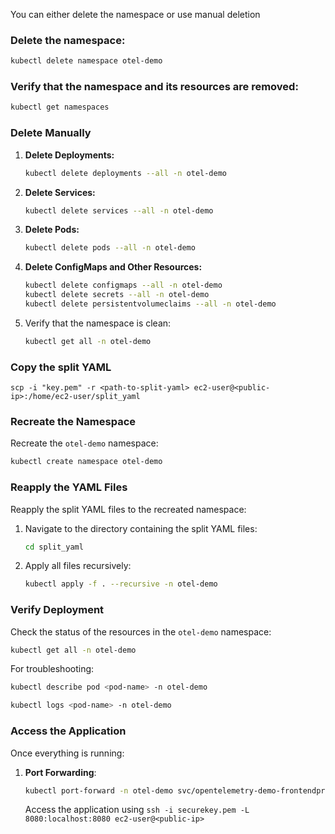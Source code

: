 You can either delete the namespace or use manual deletion

### Delete the namespace:
   ```bash
   kubectl delete namespace otel-demo
   ```

### Verify that the namespace and its resources are removed:
   ```bash
   kubectl get namespaces
   ```
### Delete Manually

1. **Delete Deployments:**
   ```bash
   kubectl delete deployments --all -n otel-demo
   ```

2. **Delete Services:**
   ```bash
   kubectl delete services --all -n otel-demo
   ```

3. **Delete Pods:**
   ```bash
   kubectl delete pods --all -n otel-demo
   ```

4. **Delete ConfigMaps and Other Resources:**
   ```bash
   kubectl delete configmaps --all -n otel-demo
   kubectl delete secrets --all -n otel-demo
   kubectl delete persistentvolumeclaims --all -n otel-demo
   ```

5. Verify that the namespace is clean:
   ```bash
   kubectl get all -n otel-demo
   ```
   
### Copy the split YAML
```
scp -i "key.pem" -r <path-to-split-yaml> ec2-user@<public-ip>:/home/ec2-user/split_yaml
```

### Recreate the Namespace
Recreate the `otel-demo` namespace:
```bash
kubectl create namespace otel-demo
```

### Reapply the YAML Files
Reapply the split YAML files to the recreated namespace:
1. Navigate to the directory containing the split YAML files:
   ```bash
   cd split_yaml
   ```

2. Apply all files recursively:
   ```bash
   kubectl apply -f . --recursive -n otel-demo
   ```

### Verify Deployment
Check the status of the resources in the `otel-demo` namespace:
```bash
kubectl get all -n otel-demo
```

For troubleshooting:
  ```bash
  kubectl describe pod <pod-name> -n otel-demo
  ```
  ```bash
  kubectl logs <pod-name> -n otel-demo
  ```

### Access the Application
Once everything is running:
1. **Port Forwarding**:
   ```bash
   kubectl port-forward -n otel-demo svc/opentelemetry-demo-frontendproxy 8080 
   ```
   Access the application using `ssh -i securekey.pem -L 8080:localhost:8080 ec2-user@<public-ip>`